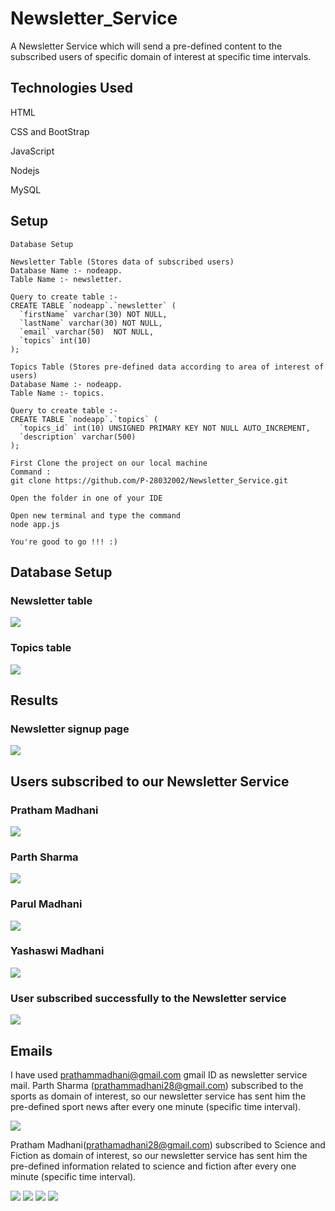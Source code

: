 # Newsletter_Service
A Newsletter Service which will send a pre-defined content to the subscribed users of specific domain of interest at specific time intervals.

## Technologies Used
HTML

CSS and BootStrap

JavaScript

Nodejs

MySQL

## Setup
```
Database Setup

Newsletter Table (Stores data of subscribed users)
Database Name :- nodeapp.
Table Name :- newsletter.

Query to create table :-
CREATE TABLE `nodeapp`.`newsletter` (
  `firstName` varchar(30) NOT NULL,
  `lastName` varchar(30) NOT NULL,
  `email` varchar(50)  NOT NULL,
  `topics` int(10)
);

Topics Table (Stores pre-defined data according to area of interest of users)
Database Name :- nodeapp.
Table Name :- topics.

Query to create table :-
CREATE TABLE `nodeapp`.`topics` (
  `topics_id` int(10) UNSIGNED PRIMARY KEY NOT NULL AUTO_INCREMENT,
  `description` varchar(500)
);

First Clone the project on our local machine 
Command :
git clone https://github.com/P-28032002/Newsletter_Service.git

Open the folder in one of your IDE

Open new terminal and type the command 
node app.js

You're good to go !!! :)
```
## Database Setup
### Newsletter table 

<img src="/Results/table_newsletter.jpg">

### Topics table

<img src="/Results/table_topics.jpg">

## Results

### Newsletter signup page

<img src="/Results/Newsletter_UI.jpg">

## Users subscribed to our Newsletter Service 

### Pratham Madhani

<img src="/Results/Pratham_Madhani_signup.jpg">

### Parth Sharma 

<img src="/Results/Parth_Sharma_signup.jpg">

### Parul Madhani

<img src="/Results/Parul_Madhani_signup.jpg">

### Yashaswi Madhani

<img src="/Results/Yashaswi_Madhani_signup.jpg">


### User subscribed successfully to the Newsletter service

<img src="/Results/Subscribed_successfully.jpg">

## Emails

I have used prathammadhani@gmail.com gmail ID as newsletter service mail. Parth Sharma (prathammadhani28@gmail.com) subscribed to the sports as domain of interest,
so our newsletter service has sent him the pre-defined sport news after every one minute (specific time interval).

<img src="/Results/Parth_Sharma_output.jpg">

Pratham Madhani(prathamadhani28@gmail.com) subscribed to Science and Fiction as domain of interest, so our newsletter service has sent him the 
pre-defined information related to science and fiction after every one minute (specific time interval).

<img src="/Results/Pratham_Madhani_output.jpg">

<img src="/Results/Pratham_Madhani_output1.jpg">

<img src="/Results/Pratham_Madhani_output2.jpg">

<img src="/Results/Pratham_Madhani_output3.jpg">




